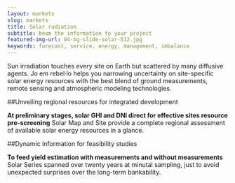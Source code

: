 ```yaml
---
layout: markets
slug: markets
title: Solar radiation
subtitle: beam the information to your project
featured-img-url: 04-bg-slide-solar-512.jpg
keywords: forecast, service, energy, management, imbalance
---
```


<p class="lead">Sun irradiation touches every site on Earth but scattered by many diffusive agents. Jo em rebel·lo helps you narrowing uncertainty on site-specific solar energy resources with the best blend of ground measurements, remote sensing and atmospheric modeling technologies.</p>

##Unveiling regional resources for integrated development

**At preliminary stages, solar GHI and DNI direct for effective sites resource pre-screening** Solar Map and Site provide a complete regional assessment of available solar energy resources in a glance.

##Dynamic information for feasibility studies

**To feed yield estimation with measurements and without measurements** Solar Series spanned over twenty years at minutal sampling, just to avoid unexpected surprises over the long-term bankability.